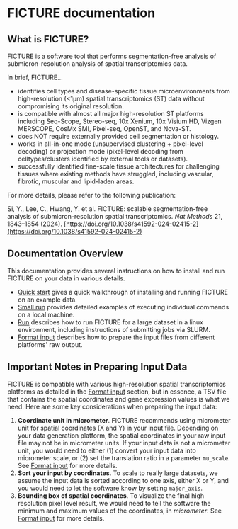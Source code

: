 # FICTURE documentation

## What is FICTURE?

FICTURE is a software tool that performs segmentation-free analysis of submicron-resolution analysis of
spatial transcriptomics data.

In brief, FICTURE...

* identifies cell types and disease-specific tissue microenvironments from high-resolution (<1µm) spatial transcriptomics (ST) data without compromising its original resolution.
* is compatible with almost all major high-resolution ST platforms including Seq-Scope, Stereo-seq, 10x Xenium, 10x Visium HD, Vizgen MERSCOPE, CosMx SMI, Pixel-seq, OpenST, and Nova-ST. 
* does NOT require externally provided cell segmentation or histology. 
* works in all-in-one mode (unsupervised clustering + pixel-level decoding) or projection mode (pixel-level decoding from celltypes/clusters identified by external tools or datasets).
* successfully identified fine-scale tissue architectures for challenging tissues where existing methods have struggled, including vascular, fibrotic, muscular and lipid-laden areas.

For more details, please refer to the following publication:

Si, Y., Lee, C., Hwang, Y. et al. FICTURE: scalable segmentation-free analysis of submicron-resolution spatial transcriptomics. *Nat Methods* 21, 1843–1854 (2024). [https://doi.org/10.1038/s41592-024-02415-2](https://doi.org/10.1038/s41592-024-02415-2)


## Documentation Overview

This documentation provides several instructions on how to install and run FICTURE on your data in various details.

* [Quick start](quickstart.md) gives a quick walkthrough of installing and running FICTURE on an example data.
* [Small run](localrun.md) provides detailed examples of executing individual commands on a local machine.
* [Run](run.md) describes how to run FICTURE for a large dataset in a linux environment, including instructions of  submitting jobs via SLURM.
* [Format input](format_input.md) describes how to prepare the input files from different platforms' raw output.

<!-- [Legacy small run](localrun_legacy.md): run a small example on a local machine assuming you are on the (legacy) `stable` branch of FICTURE. -->

## Important Notes in Preparing Input Data

FICTURE is compatible with various high-resolution spatial transcriptomics platforms as detailed in the [Format input](format_input.md) section, but in essence, a TSV file that contains the spatial coordinates and gene expression values is what we need. Here are some key considerations when preparing the input data:

1. **Coordinate unit in micrometer**. FICTURE recommends using micrometer unit for spatial coordinates (X and Y) in your input file. Depending on your data generation platform, the spatial coordinates in your raw input file may not be in micrometer units. If your input data is not a micrometer unit, you would need to either (1) convert your input data into micrometer scale, or (2) set the translation ratio in a parameter `mu_scale`. See [Format input](format_input.md) for more details.
2. **Sort your input by coordinates**. To scale to really large datasets, we assume the input data is sorted according to one axis, either X or Y, and you would need to let the software know by setting `major_axis`.
3. **Bounding box of spatial coordinates**. To visualize the final high resolution pixel level result, we would need to tell the software the minimum and maximum values of the coordinates, in *micrometer*. See [Format input](format_input.md) for more details.

